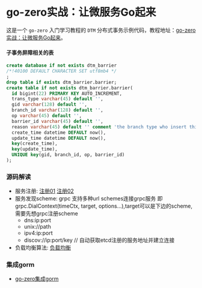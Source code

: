 # go-zero实战：让微服务Go起来
这是一个 `go-zero` 入门学习教程的 `DTM` 分布式事务示例代码，教程地址：[go-zero实战：让微服务Go起来](https://juejin.cn/post/7036011047391592485)。

#### 子事务屏障相关的表
```sql
create database if not exists dtm_barrier
/*!40100 DEFAULT CHARACTER SET utf8mb4 */
;
drop table if exists dtm_barrier.barrier;
create table if not exists dtm_barrier.barrier(
  id bigint(22) PRIMARY KEY AUTO_INCREMENT,
  trans_type varchar(45) default '',
  gid varchar(128) default '',
  branch_id varchar(128) default '',
  op varchar(45) default '',
  barrier_id varchar(45) default '',
  reason varchar(45) default '' comment 'the branch type who insert this record',
  create_time datetime DEFAULT now(),
  update_time datetime DEFAULT now(),
  key(create_time),
  key(update_time),
  UNIQUE key(gid, branch_id, op, barrier_id)
);
```

### 源码解读
- 服务注册: [注册01](https://blog.csdn.net/pyf511765/article/details/122015861) [注册02](https://www.cnblogs.com/leescre/p/14799586.html)
- 服务发现scheme:
  grpc 支持多种url schemes连接grpc服务 即 grpc.DialContext(timeCtx, target, options...),target可以是下边的scheme,需要先想grpc注册scheme 
  - dns:ip:port
  - unix://path
  - ipv4:ip:port
  - discov://ip:port/key // 自动获取etcd注册的服务地址并建立连接
- 负载均衡算法: [负载均衡](https://learnku.com/articles/60059)

### 集成gorm
- [go-zero集成gorm](https://blog.csdn.net/wanglei19891210/article/details/123258417)